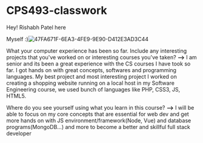 # CPS493-classwork

Hey! Rishabh Patel here

Myself :)![47FA671F-6EA3-4FE9-9E90-D412E3AD3C44](https://user-images.githubusercontent.com/89807042/188501409-ce5e6b3b-0f0a-47db-ba72-6d6ab6009020.JPG)

What your computer experience has been so far. Include any interesting projects that you've worked on or interesting courses you've taken?
**-->** I am senior and its been a great experience with the CS courses I have took so far. I got hands on with great concepts, softwares and programming languages. My best project and most interesting project I worked on creating a shopping website running on a local host in my Software Engineering course, we used bunch of languages like PHP, CSS3, JS, HTML5.

Where do you see yourself using what you learn in this course?
**-->** I will be able to focus on my core concepts that are essential for web dev and get more hands on with JS environment/framework(Node, Vue) and database programs(MongoDB...) and more to become a better and skillful full stack developer
